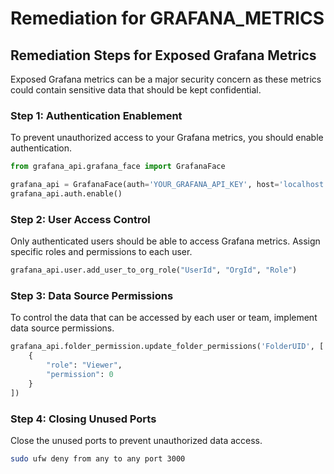 # Remediation for GRAFANA_METRICS

## Remediation Steps for Exposed Grafana Metrics
Exposed Grafana metrics can be a major security concern as these metrics could contain sensitive data that should be kept confidential. 

### Step 1: Authentication Enablement
To prevent unauthorized access to your Grafana metrics, you should enable authentication. 

```python
from grafana_api.grafana_face import GrafanaFace

grafana_api = GrafanaFace(auth='YOUR_GRAFANA_API_KEY', host='localhost:3000')
grafana_api.auth.enable()

```

### Step 2: User Access Control
Only authenticated users should be able to access Grafana metrics. Assign specific roles and permissions to each user.

```python
grafana_api.user.add_user_to_org_role("UserId", "OrgId", "Role")
```

### Step 3: Data Source Permissions
To control the data that can be accessed by each user or team, implement data source permissions. 

```python
grafana_api.folder_permission.update_folder_permissions('FolderUID', [
    {
        "role": "Viewer",
        "permission": 0
    }
])
```

### Step 4: Closing Unused Ports
Close the unused ports to prevent unauthorized data access.

```bash
sudo ufw deny from any to any port 3000
```